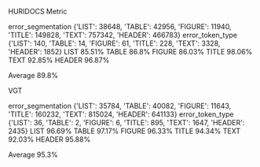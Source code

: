 HURIDOCS Metric

error_segmentation
{'LIST': 38648, 'TABLE': 42956, 'FIGURE': 11940, 'TITLE': 149828, 'TEXT': 757342, 'HEADER': 466783}
error_token_type
{'LIST': 140, 'TABLE': 14, 'FIGURE': 61, 'TITLE': 228, 'TEXT': 3328, 'HEADER': 1852}
LIST 85.51%
TABLE 86.8%
FIGURE 86.03%
TITLE 98.06%
TEXT 92.85%
HEADER 96.87%

Average 89.8%


VGT

error_segmentation
{'LIST': 35784, 'TABLE': 40082, 'FIGURE': 11643, 'TITLE': 160232, 'TEXT': 815024, 'HEADER': 641133}
error_token_type
{'LIST': 36, 'TABLE': 2, 'FIGURE': 6, 'TITLE': 895, 'TEXT': 1647, 'HEADER': 2435}
LIST 96.69%
TABLE 97.17%
FIGURE 96.33%
TITLE 94.34%
TEXT 92.03%
HEADER 95.88%

Average 95.3%
